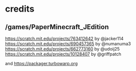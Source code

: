 # credits
## /games/PaperMinecraft_JEdition

https://scratch.mit.edu/projects/763412642 by @jacker114
https://scratch.mit.edu/projects/690457365 by @numanuma3
https://scratch.mit.edu/projects/662773160 by @udoij25
https://scratch.mit.edu/projects/10128407 by @griffpatch

and
https://packager.turbowarp.org
